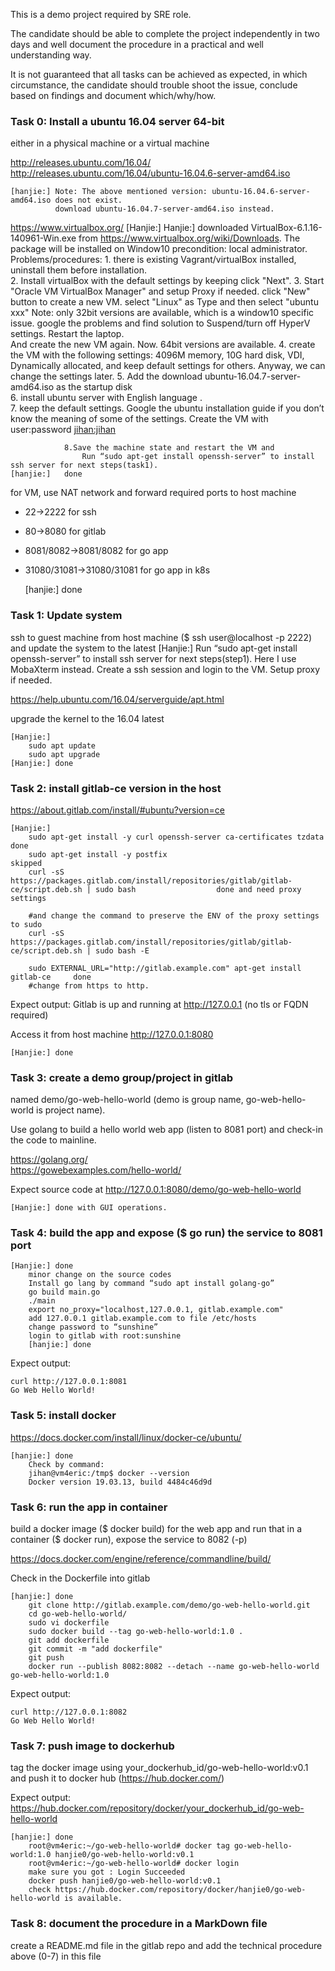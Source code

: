 This is a demo project required by SRE role. 

The candidate should be able to complete the project independently in two days and well document the procedure in a practical and well understanding way.

It is not guaranteed that all tasks can be achieved as expected, in which circumstance, the candidate should trouble shoot the issue, conclude based on findings and document which/why/how.

### Task 0: Install a ubuntu 16.04 server 64-bit

either in a physical machine or a virtual machine

http://releases.ubuntu.com/16.04/<br>
http://releases.ubuntu.com/16.04/ubuntu-16.04.6-server-amd64.iso<br>

	[hanjie:] Note: The above mentioned version: ubuntu-16.04.6-server-amd64.iso does not exist. 
			  download ubuntu-16.04.7-server-amd64.iso instead. 	

https://www.virtualbox.org/
	[Hanjie:] 
			  Hanjie:] downloaded VirtualBox-6.1.16-140961-Win.exe from https://www.virtualbox.org/wiki/Downloads. The package will be installed on Window10
			  precondition: local administrator. 
			  Problems/procedures:
				1. there is existing Vagrant/virtualBox installed, uninstall them before installation.  
				2. Install virtualBox with the default settings by keeping click "Next".
			   	3. Start "Oracle VM VirtualBox Manager" and setup Proxy if needed. 
						click "New" button to create a new VM.  select "Linux" as Type and then select "ubuntu xxx"
						Note: only 32bit versions are available, which is a window10 specific issue.
						google the problems and find solution to Suspend/turn off HyperV settings. Restart the laptop.	
						And create the new VM again. Now. 64bit versions are available. 
				4. create the VM with the following settings: 4096M memory, 10G hard disk, VDI, Dynamically allocated, and keep default settings for others. 
						Anyway, we can change the settings later. 
				5. Add the download ubuntu-16.04.7-server-amd64.iso as the startup disk  
				6. install ubuntu server with English language .	
				7. keep the default settings.  Google the ubuntu installation guide if you don’t know the meaning of some of the settings. 
					Create the VM with user:password <jihan:jihan>

				8.Save the machine state and restart the VM and 
					Run “sudo apt-get install openssh-server” to install ssh server for next steps(task1). 
	[hanjie:] 	done	


			  	

for VM, use NAT network and forward required ports to host machine
- 22->2222 for ssh
- 80->8080 for gitlab
- 8081/8082->8081/8082 for go app
- 31080/31081->31080/31081 for go app in k8s

	[hanjie:] 	done	
	
	
	

### Task 1: Update system

ssh to guest machine from host machine ($ ssh user@localhost -p 2222) and update the system to the latest
	[Hanjie:] 
		Run “sudo apt-get install openssh-server” to install ssh server for next steps(step1). 
		Here I use MobaXterm instead. Create a ssh session and login to the VM.
		Setup proxy if needed. 



https://help.ubuntu.com/16.04/serverguide/apt.html

upgrade the kernel to the 16.04 latest

	[Hanjie:] 
		sudo apt update
		sudo apt upgrade
	[Hanjie:] done

### Task 2: install gitlab-ce version in the host
https://about.gitlab.com/install/#ubuntu?version=ce

	[Hanjie:] 
		sudo apt-get install -y curl openssh-server ca-certificates tzdata                              done
		sudo apt-get install -y postfix               						 skipped	
		curl -sS https://packages.gitlab.com/install/repositories/gitlab/gitlab-ce/script.deb.sh | sudo bash                  done and need proxy settings
		
		#and change the command to preserve the ENV of the proxy settings to sudo 
		curl -sS https://packages.gitlab.com/install/repositories/gitlab/gitlab-ce/script.deb.sh | sudo bash -E  	
		
		sudo EXTERNAL_URL="http://gitlab.example.com" apt-get install gitlab-ce 	done                           
		#change from https to http.

Expect output: Gitlab is up and running at http://127.0.0.1 (no tls or FQDN required)

Access it from host machine http://127.0.0.1:8080

	[Hanjie:] done

### Task 3: create a demo group/project in gitlab

named demo/go-web-hello-world (demo is group name, go-web-hello-world is project name).

Use golang to build a hello world web app (listen to 8081 port) and check-in the code to mainline.

https://golang.org/<br>
https://gowebexamples.com/hello-world/

Expect source code at http://127.0.0.1:8080/demo/go-web-hello-world

	[Hanjie:] done with GUI operations. 
 
### Task 4: build the app and expose ($ go run) the service to 8081 port

	[Hanjie:] done
		minor change on the source codes
		Install go lang by command “sudo apt install golang-go”
		go build main.go
		./main
		export no_proxy="localhost,127.0.0.1, gitlab.example.com"		
		add 127.0.0.1 gitlab.example.com to file /etc/hosts
		change password to “sunshine”
		login to gitlab with root:sunshine
		[hanjie:] done
		
		
Expect output: 
```
curl http://127.0.0.1:8081
Go Web Hello World!
```

### Task 5: install docker
https://docs.docker.com/install/linux/docker-ce/ubuntu/

	[hanjie:] done
		Check by command: 
		jihan@vm4eric:/tmp$ docker --version
		Docker version 19.03.13, build 4484c46d9d


### Task 6: run the app in container

build a docker image ($ docker build) for the web app and run that in a container ($ docker run), expose the service to 8082 (-p)

https://docs.docker.com/engine/reference/commandline/build/

Check in the Dockerfile into gitlab

	[hanjie:] done
		git clone http://gitlab.example.com/demo/go-web-hello-world.git
		cd go-web-hello-world/
		sudo vi dockerfile
		sudo docker build --tag go-web-hello-world:1.0 .
		git add dockerfile
		git commit -m "add dockerfile"
		git push
		docker run --publish 8082:8082 --detach --name go-web-hello-world go-web-hello-world:1.0

Expect output:
```
curl http://127.0.0.1:8082
Go Web Hello World!
```

### Task 7: push image to dockerhub

tag the docker image using your_dockerhub_id/go-web-hello-world:v0.1 and push it to docker hub (https://hub.docker.com/)

Expect output: https://hub.docker.com/repository/docker/your_dockerhub_id/go-web-hello-world

	[hanjie:] done
		root@vm4eric:~/go-web-hello-world# docker tag go-web-hello-world:1.0 hanjie0/go-web-hello-world:v0.1
		root@vm4eric:~/go-web-hello-world# docker login
		make sure you got : Login Succeeded
		docker push hanjie0/go-web-hello-world:v0.1
		check https://hub.docker.com/repository/docker/hanjie0/go-web-hello-world is available.



### Task 8: document the procedure in a MarkDown file

create a README.md file in the gitlab repo and add the technical procedure above (0-7) in this file
